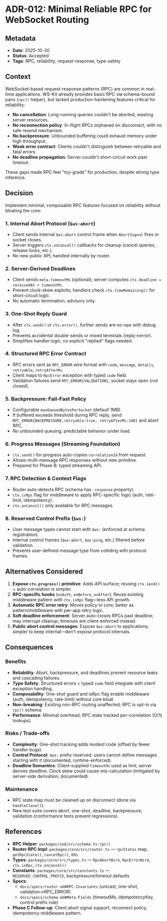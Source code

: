 # ADR-012: Minimal Reliable RPC for WebSocket Routing

## Metadata

- **Date**: 2025-10-30
- **Status**: Accepted
- **Tags**: RPC, reliability, request-response, type-safety

## Context

WebSocket-based request-response patterns (RPC) are common in real-time applications. WS-Kit already provides basic RPC via schema-bound pairs (`rpc()` helper), but lacked production-hardening features critical for reliability:

- **No cancellation**: Long-running queries couldn't be aborted, wasting server resources.
- **No reconnection policy**: In-flight RPCs orphaned on disconnect, with no safe resend mechanism.
- **No backpressure**: Unbounded buffering could exhaust memory under high throughput.
- **Weak error contract**: Clients couldn't distinguish between retryable and fatal errors.
- **No deadline propagation**: Server couldn't short-circuit work past timeout.

These gaps made RPC feel "toy-grade" for production, despite strong type inference.

## Decision

Implement minimal, composable RPC features focused on reliability without bloating the core:

### 1. **Internal Abort Protocol** (`$ws:abort`)

- Client sends internal `$ws:abort` control frame when `AbortSignal` fires or socket closes.
- Server triggers `ctx.onCancel()` callbacks for cleanup (cancel queries, release locks, etc.).
- No new public API; handled internally by router.

### 2. **Server-Derived Deadlines**

- Client sends `meta.timeoutMs` (optional); server computes `ctx.deadline = receivedAt + timeoutMs`.
- Prevent clock-skew exploits; handlers check `ctx.timeRemaining()` for short-circuit logic.
- No automatic termination; advisory only.

### 3. **One-Shot Reply Guard**

- After `ctx.send()` or `ctx.error()`, further sends are no-ops with debug log.
- Prevents accidental double-sends or mixed terminals (reply→error).
- Simplifies handler logic; no explicit "replied" flags needed.

### 4. **Structured RPC Error Contract**

- RPC errors sent as `RPC_ERROR` wire format with `code`, `message`, `details`, `retryable`, `retryAfterMs`.
- Client maps to `RpcError` exception with typed `code` field.
- Validation failures send `RPC_ERROR{VALIDATION}`, socket stays open (not closed).

### 5. **Backpressure: Fail-Fast Policy**

- Configurable `maxQueuedBytesPerSocket` (default 1MB).
- If buffered exceeds threshold during RPC reply, send `RPC_ERROR{BACKPRESSURE,retryable:true, retryAfterMs:100}` and abort RPC.
- No unbounded queuing; predictable behavior under load.

### 6. **Progress Messages (Streaming Foundation)**

- `ctx.send()` for progress auto-copies `correlationId` from request.
- Allows multi-message RPC responses without new primitive.
- Prepared for Phase B: typed streaming API.

### 7. **RPC Detection & Context Flags**

- Router auto-detects RPC (schema has `.response` property).
- `ctx.isRpc` flag for middleware to apply RPC-specific logic (auth, rate-limit, idempotency).
- `ctx.onCancel()` only available for RPC messages.

### 8. **Reserved Control Prefix** (`$ws:`)

- User message types cannot start with `$ws:` (enforced at schema registration).
- Internal control frames (`$ws:abort`, `$ws:ping`, etc.) filtered before validation.
- Prevents user-defined message type from colliding with protocol frames.

## Alternatives Considered

1. **Expose `ctx.progress()` primitive**: Adds API surface; reusing `ctx.send()` + auto-correlation is simpler.
2. **RPC-specific hooks** (`onAuth`, `onBefore`, `onAfter`): Reuse existing middleware pattern with `ctx.isRpc` flag—less API growth.
3. **Automatic RPC error retry**: Moves policy to core; better as pattern/middleware with per-app retry logic.
4. **Soft deadline enforcement**: Server auto-closes RPCs past deadline; may interrupt cleanup; timeouts are client-enforced instead.
5. **Public abort control messages**: Expose `$ws:abort` to applications; simpler to keep internal—don't expose protocol internals.

## Consequences

### Benefits

- **Reliability**: Abort, backpressure, and deadlines prevent resource leaks and cascading failures.
- **Type Safety**: Structured errors + typed `code` field integrate with client exception handling.
- **Composability**: One-shot guard and isRpc flag enable middleware (auth, idempotency, rate-limit) without core bloat.
- **Non-breaking**: Existing non-RPC routing unaffected; RPC is opt-in via `rpc()` schema.
- **Performance**: Minimal overhead; RPC state tracked per-correlation (O(1) lookups).

### Risks / Trade-offs

- **Complexity**: One-shot tracking adds modest code (offset by fewer handler bugs).
- **Control Protocol**: `$ws:` prefix reserved; users cannot define messages starting with it (documented, runtime-enforced).
- **Deadline Semantics**: Client-supplied `timeoutMs` used as hint; server derives deadline. Clock skew could cause mis-calculation (mitigated by server-side derivation; documented).

### Maintenance

- RPC state map must be cleaned up on disconnect (done via `handleClose()`).
- New test suite covers abort, one-shot, deadline, backpressure, validation (conformance tests prevent regressions).

## References

- **RPC Helper**: `packages/zod/src/schema.ts:rpc()`
- **Router RPC Impl**: `packages/core/src/router.ts` — `rpcStates` map, `getRpcState()`, `cancelRpc()`, etc.
- **Types**: `packages/core/src/types.ts` — `RpcAbortWire`, `RpcErrorWire`, `ctx.isRpc`, `ctx.onCancel()`
- **Constants**: `packages/core/src/constants.ts` — `RESERVED_CONTROL_PREFIX`, backpressure/timeout defaults
- **Specs**:
  - `docs/specs/router.md#RPC-Invariants` (unicast, one-shot, validation→RPC_ERROR)
  - `docs/specs/schema.md#Meta-Fields` (timeoutMs, idempotencyKey, control prefix rule)
- **Phase C Follow-up**: Client abort signal support, reconnect policy, idempotency middleware pattern.
